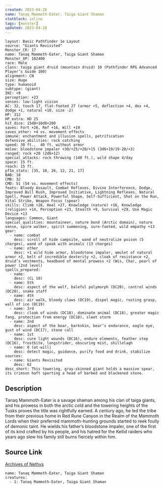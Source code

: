 ```yaml
---
created: 2023-04-28
name: Tanaq Mammoth-Eater, Taiga Giant Shaman
statblock: inline
tags: [monster]
updated: 2023-04-28
---
```

```statblock
layout: Basic Pathfinder 1e Layout
source: "Giants Revisited"
Monster_CR: 17
name: Tanaq Mammoth-Eater, Taiga Giant Shaman
Monster_XP: 102400
race: Male
class: taiga giant druid (mountain druid) 10 (Pathfinder RPG Advanced Player’s Guide 100)
alignment: CN
size: Huge
type: humanoid
subtype: (giant)
INI: +8
perception: +23
senses: low-light vision
AC: 32, touch 17, flat-footed 27 (armor +5, deflection +4, dex +4, dodge +1, natural +10, size -2)
HP: 312
HP_extra: HD 25
hit_dice: 15d8+10d8+200
saves: Fort +26, Ref +16, Will +19
saves_other: +4 vs. movement effects
immune: enchantment and illusion spells, petrification
defensive_abilities: rock catching
speed: 30 ft.,  40 ft. without armor
melee: bloodstone impaler +30/+25/+20/+15 (3d6+19/19-20/×3)
ranged: rock +20 (2d6+12)
special_attacks: rock throwing (140 ft.), wild shape 4/day
space: 15 ft.
reach: 15 ft.
pf1e_stats: [35, 18, 26, 12, 21, 17]
BAB: 18
CMB: 32
CMD: 51 (54 vs. movement effects)
feats: Bloody Assault, Combat Reflexes, Divine Interference, Dodge, Improved Bull Rush, Improved Initiative, Lightning Reflexes, Natural Spell, Power Attack, Powerful Shape, Self-Sufficient, Shot on the Run, Vital Strike, Weapon Focus (spear)
skills: Climb +28, Heal +27, Knowledge (nature) +16, Knowledge (religion) +14, Perception +23, Stealth +9, Survival +29, Use Magic Device +13
languages: Common, Giant
special_qualities: mountaineer, nature bond (Arctic domain), nature sense, spire walker, spirit summoning, sure-footed, wild empathy +13
gear:
  - name: combat
    desc: scroll of hide campsite, wand of neutralize poison (5 charges), wand of speak with animals (13 charges)
  - name: other
    desc: +1 wild hide armor, bloodstone impaler, amulet of natural armor +2, belt of incredible dexterity +2, cloak of resistance +2, druid’s vestments, headband of mental prowess +2 (Wis, Cha), pearl of power (2nd level)
spells_prepared:
  - name:
    desc: (CL 10)
  - name: 5th
    desc: aspect of the wolf, baleful polymorph (DC20), control winds (DC20), snake staff
  - name: 4th
    desc: air walk, bloody claws (DC19), dispel magic, rusting grasp, wall of ice (DC19)
  - name: 3rd
    desc: cloak of winds (DC18), dominate animal (DC18), greater magic fang, protection from energy (DC18), sleet storm
  - name: 2nd
    desc: aspect of the bear, barkskin, bear’s endurance, eagle eye, gust of wind (DC17), stone call
  - name: 1st
    desc: cure light wounds (DC16), endure elements, feather step (DC16), frostbite, longstrider, obscuring mist, shillelagh
  - name: 0 (at-will)
    desc: detect magic, guidance, purify food and drink, stabilize
sources:
  - name: Giants Revisited
    desc: 62
desc_short: This towering, gray-skinned giant holds a massive spear, its crimson haft sporting a head of barbed and blackened stone.
```
## Description
Tanaq Mammoth-Eater is a savage shaman among his clan of taiga giants, and his prowess in both the arctic cold and the towering heights of the Tusks proves the title was rightfully earned. A century ago, he led the tribe from their previous home in Red Rune Canyon in the Realm of the Mammoth Lords when their preferred mammoth-hunting grounds started to reek foully of demonic taint. He wields his father’s bloodstone impaler, one of the first of its kind crafted by his people, and his hatred for the Kellid raiders who years ago slew his family still burns fiercely within him.
## Source Link
[Archives of Nethys](https://aonprd.com/MonsterDisplay.aspx?ItemName=Tanaq%20Mammoth-Eater%2C%20Taiga%20Giant%20Shaman)
```encounter-table
name: Tanaq Mammoth-Eater, Taiga Giant Shaman
creatures:
  - 1: Tanaq Mammoth-Eater, Taiga Giant Shaman
```
